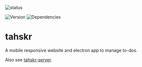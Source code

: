 ![status](https://img.shields.io/badge/status-beta-%23F4982B)

![Version](https://img.shields.io/github/package-json/v/dullage/tahskr.svg)
![Dependencies](https://img.shields.io/david/dullage/tahskr.svg)

# tahskr

A mobile responsive website and electron app to manage to-dos.

Also see [tahskr-server](https://github.com/Dullage/tahskr-server).
